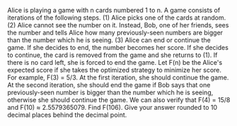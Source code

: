 
Alice is playing a game with n cards numbered 1 to n.
A game consists of iterations of the following steps.
(1) Alice picks one of the cards at random.
(2) Alice cannot see the number on it. Instead, Bob, one of her friends, sees the number and tells Alice how many previously-seen numbers are bigger than the number which he is seeing.
(3) Alice can end or continue the game. If she decides to end, the number becomes her score. If she decides to continue, the card is removed from the game and she returns to (1). If there is no card left, she is forced to end the game.
Let F(n) be the Alice's expected score if she takes the optimized strategy to minimize her score.
For example, F(3) = 5/3. At the first iteration, she should continue the game. At the second iteration, she should end the game if Bob says that one previously-seen number is bigger than the number which he is seeing, otherwise she should continue the game.
We can also verify that F(4) = 15/8 and F(10) &#8776; 2.5579365079.
Find F(106). Give your answer rounded to 10 decimal places behind the decimal point.
